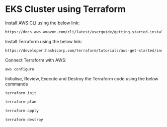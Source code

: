 # EKS Cluster using Terraform

Install AWS CLI using the below link: 
```bash
https://docs.aws.amazon.com/cli/latest/userguide/getting-started-install.html
```

Install Terraform using the below link:
```bash
https://developer.hashicorp.com/terraform/tutorials/aws-get-started/install-cli
```

Connect Terraform with AWS:
```bash
aws configure
```

Initialise, Review, Execute and Destroy the Terraform code using the below commands
```bash
terraform init
```
```bash
terraform plan
```
```bash
terraform apply
```
```bash
terraform destroy
```



